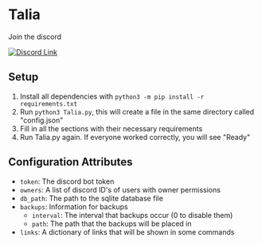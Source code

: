 # Talia
Join the discord

[![Discord Link](https://raw.githubusercontent.com/Talia-Team/Talia/main/assets/discord%20link.png)](https://discord.gg/7FqgBCVfvY)

## Setup
1. Install all dependencies with `python3 -m pip install -r requirements.txt`
2. Run `python3 Talia.py`, this will create a file in the same directory called "config.json"
3. Fill in all the sections with their necessary requirements
4. Run Talia.py again. If everyone worked correctly, you will see "Ready"

## Configuration Attributes
- `token`: The discord bot token
- `owners`: A list of discord ID's of users with owner permissions
- `db_path`: The path to the sqlite database file
- `backups`: Information for backups
  - `interval`: The interval that backups occur (0 to disable them)
  - `path`: The path that the backups will be placed in
- `links`: A dictionary of links that will be shown in some commands